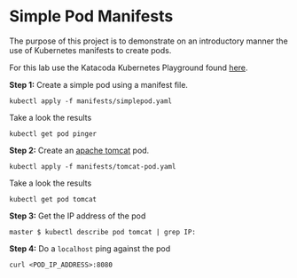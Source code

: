 # Simple Pod Manifests

The purpose of this project is to demonstrate on an introductory manner the use of Kubernetes
manifests to create pods.

For this lab use the Katacoda Kubernetes Playground found [here](https://katacoda.com/courses/kubernetes/playground).

**Step 1:** Create a simple pod using a manifest file.

`kubectl apply -f manifests/simplepod.yaml`

Take a look the results

`kubectl get pod pinger`

**Step 2:** Create an [apache tomcat](https://tomcat.apache.org/) pod.

`kubectl apply -f manifests/tomcat-pod.yaml`

Take a look the results

`kubectl get pod tomcat`

**Step 3:** Get the IP address of the pod

`master $ kubectl describe pod tomcat | grep IP:`

**Step 4:** Do a `localhost` ping against the pod

`curl <POD_IP_ADDRESS>:8080`

